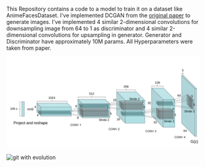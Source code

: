 This Repository contains a code to a model to train it on a dataset like AnimeFacesDataset. I've implemented DCGAN from the [original paper](https://arxiv.org/pdf/1511.06434.pdf) to generate images. I've implemented 4 similar 2-dimensional convolutions for downsampling image from 64 to 1 as discriminator and 4 similar 2-dimensional convolutions for upsampling in generator. Generator and Discriminator have approximately 10M params. All Hyperparameters were taken from paper.

![image](pics/Screenshot.png "Generator Architecture")

![git with evolution](pics/final_gif.gif "evolution of generated images")
